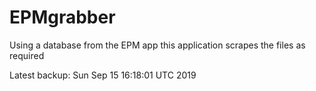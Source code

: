 # EPMgrabber
Using a database from the EPM app this application scrapes the files as required


Latest backup: Sun Sep 15 16:18:01 UTC 2019
